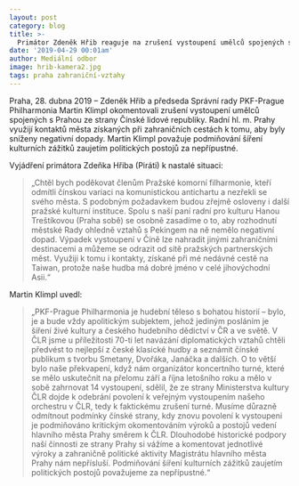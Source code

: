 ```yaml
---
layout: post
category: blog
title: >-  
  Primátor Zdeněk Hřib reaguje na zrušení vystoupení umělců spojených s Prahou ze strany Číny
date: '2019-04-29 00:01am'
author: Mediální odbor
image: hrib-kamera2.jpg
tags: praha zahraniční-vztahy
---
```


Praha, 28. dubna 2019 – Zdeněk Hřib a předseda Správní rady PKF-Prague Philharmonia Martin Klimpl okomentovali zrušení vystoupení umělců spojených s Prahou ze strany Čínské lidové republiky. Radní hl. m. Prahy využijí kontaktů města získaných při zahraničních cestách k tomu, aby byly sníženy negativní dopady. Martin Klimpl považuje podmiňování šíření kulturních zážitků zaujetím politických postojů za nepřípustné.

Vyjádření primátora Zdeňka Hřiba (Piráti) k nastalé situaci:

> „Chtěl bych poděkovat členům Pražské komorní filharmonie, kteří odmítli čínskou variaci na komunistickou antichartu a nezřekli se svého města. S podobným požadavkem budou zřejmě osloveny i další pražské kulturní instituce. Spolu s naší paní radní pro kulturu Hanou Treštíkovou (Praha sobě) se osobně zasadíme o to, aby rozhodnutí městské Rady ohledně vztahů s Pekingem na ně nemělo negativní dopad. Výpadek vystoupení v Číně lze nahradit jinými zahraničními destinacemi a můžeme se odrazit od sítě pražských partnerských měst. Využiji k tomu i kontakty, získané při mé nedávné cestě na Taiwan, protože naše hudba má dobré jméno v celé jihovýchodní Asii.“

Martin Klimpl uvedl: 

> „PKF-Prague Philharmonia je hudební těleso s bohatou historií – bylo, je a bude vždy apolitickým subjektem, jehož jediným posláním je šíření živé kultury a českého hudebního dědictví v ČR a ve světě. V ČLR jsme u příležitosti 70-ti let navázání diplomatických vztahů chtěli předvést to nejlepší z české klasické hudby a seznámit čínské publikum s tvorbu Smetany, Dvořáka, Janáčka a dalších. O to větší bylo naše překvapení, když nám organizátor koncertního turné, které se mělo uskutečnit na přelomu září a října letošního roku a mělo v sobě zahrnovat 14 vystoupení, sdělil, že ze strany Ministerstva kultury ČLR dojde k odebrání povolení k veřejným vystoupením našeho orchestru v ČLR, tedy k faktickému zrušení turné. Musíme důrazně odmítnout podmínky čínské strany, kdy znovu povolení k vystoupeni je podmiňováno kritickým okomentováním výroků a postojů vedení hlavního města Prahy směrem k ČLR. Dlouhodobé historické podpory naší činnosti ze strany Prahy si vážíme a komentovat jednotlivé výroky a zahraničně politické aktivity Magistrátu hlavního města Prahy nám nepřísluší. Podmiňování šíření kulturních zážitků zaujetím politických postojů považujeme za nepřípustné.“
